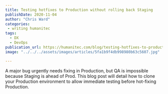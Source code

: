 ```yaml
---
title: Testing hotfixes to Production without rolling back Staging
publishDate: 2020-11-04
author: "Chris Ward"
categories:
 - writing humanitec
tags:
  - DX
  - DevOps
publication_url: https://humanitec.com/blog/testing-hotfixes-to-production-without-rolling-back-staging
image: "../../../assets/images/articles/5fa1b9f4db998980b63c5607.jpg"

---
```


A major bug urgently needs fixing in Production, but QA is impossible because Staging is ahead of Prod. This blog post will detail how to clone your Production environment to allow immediate testing before hot-fixing Production.

